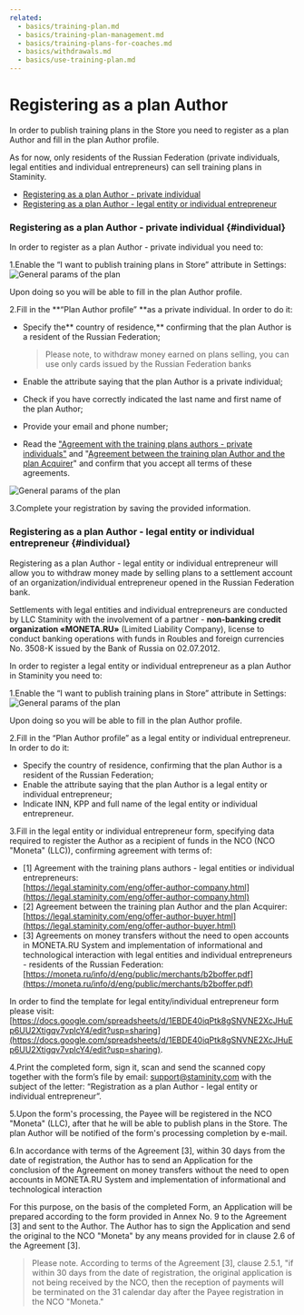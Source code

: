 ```yaml
---
related:
  - basics/training-plan.md
  - basics/training-plan-management.md
  - basics/training-plans-for-coaches.md
  - basics/withdrawals.md
  - basics/use-training-plan.md
---
```


# Registering as a plan Author

In order to publish training plans in the Store you need to register as a plan Author and fill in the plan Author profile.

As for now, only residents of the Russian Federation \(private individuals, legal entities and individual entrepreneurs\) can sell training plans in Staminity.

* [Registering as a plan Author - private individual](#individual)
* [Registering as a plan Author - legal entity or individual entrepreneur](#company)

### Registering as a plan Author - private individual {#individual}

In order to register as a plan Author - private individual you need to:

1.Enable the “I want to publish training plans in Store” attribute in Settings:  
![General params of the plan](https://264710.selcdn.ru/assets/images/_new/settings/agent-author-isactive.png)

Upon doing so you will be able to fill in the plan Author profile.

2.Fill in the **“Plan Author profile” **as a private individual. In order to do it:

* Specify the** country of residence,** confirming that the plan Author is a resident of the Russian Federation;

  > Please note, to withdraw money earned on plans selling, you can use only cards issued by the Russian Federation banks

* Enable the attribute saying that the plan Author is a private individual;

* Check if you have correctly indicated the last name and first name of the plan Author;

* Provide your email and phone number;

* Read the ["Agreement with the training plans authors - private individuals"](https://legal.staminity.com/en/offer-author-individual.html) and "[Agreement between the training plan Author and the plan Acquirer](https://legal.staminity.com/en/offer-author-buyer.html)" and confirm that you accept all terms of these agreements.

![General params of the plan](https://264710.selcdn.ru/assets/images/_new/settings/agent-author-individual.png)

3.Complete your registration by saving the provided information.

### Registering as a plan Author - legal entity or individual entrepreneur {#individual}

Registering as a plan Author - legal entity or individual entrepreneur will allow you to withdraw money made by selling plans to a settlement account of an organization/individual entrepreneur opened in the Russian Federation bank.

Settlements with legal entities and individual entrepreneurs are conducted by LLC Staminity with the involvement of a partner - **non-banking credit organization «MONETA.RU»** \(Limited Liability Company\), license to conduct banking operations with funds in Roubles and foreign currencies No. 3508-K issued by the Bank of Russia on 02.07.2012.

In order to register a legal entity or individual entrepreneur as a plan Author in Staminity you need to:

1.Enable the “I want to publish training plans in Store” attribute in Settings:  
![General params of the plan](https://264710.selcdn.ru/assets/images/_new/settings/agent-author-isactive.png)

Upon doing so you will be able to fill in the plan Author profile.

2.Fill in the “Plan Author profile” as a legal entity or individual entrepreneur. In order to do it:

* Specify the country of residence, confirming that the plan Author is a resident of the Russian Federation;
* Enable the attribute saying that the plan Author is a legal entity or individual entrepreneur;
* Indicate INN, KPP and full name of the legal entity or individual entrepreneur. 

3.Fill in the legal entity or individual entrepreneur form, specifying data required to register the Author as a recipient of funds in the NCO \(NCO "Moneta" \(LLC\)\), confirming agreement with terms of:

* \[1\] Agreement with the training plans authors - legal entities or individual entrepreneurs:  
  [https://legal.staminity.com/eng/offer-author-company.html](https://legal.staminity.com/eng/offer-author-company.html)
* \[2\] Agreement between the training plan Author and the plan Acquirer: [https://legal.staminity.com/eng/offer-author-buyer.html](https://legal.staminity.com/eng/offer-author-buyer.html)
* \[3\] Agreements on money transfers without the need to open accounts in MONETA.RU System and implementation of informational and technological interaction with legal entities and individual entrepreneurs - residents of the Russian Federation: [https://moneta.ru/info/d/eng/public/merchants/b2boffer.pdf](https://moneta.ru/info/d/eng/public/merchants/b2boffer.pdf)

In order to find the template for legal entity/individual entrepreneur form please visit:  [https://docs.google.com/spreadsheets/d/1EBDE40iqPtk8gSNVNE2XcJHuEp6UU2Xtigqv7vplcY4/edit?usp=sharing](https://docs.google.com/spreadsheets/d/1EBDE40iqPtk8gSNVNE2XcJHuEp6UU2Xtigqv7vplcY4/edit?usp=sharing).

4.Print the completed form, sign it, scan and send the scanned copy together with the form’s file by email: [support@staminity.com](mailto:support@staminity.com) with the subject of the letter: “Registration as a plan Author - legal entity or individual entrepreneur”.

5.Upon the form's processing, the Payee will be registered in the NCO "Moneta" \(LLC\), after that he will be able to publish plans in the Store. The plan Author will be notified of the form's processing completion by e-mail.

6.In accordance with terms of the Agreement \[3\], within 30 days from the date of registration, the Author has to send an Application for the conclusion of the Agreement on money transfers without the need to open accounts in MONETA.RU System and implementation of informational and technological interaction

For this purpose, on the basis of the completed Form, an Application will be prepared according to the form provided in Annex No. 9 to the Agreement \[3\] and sent to the Author. The Author has to sign the Application and send the original to the NCO "Moneta" by any means provided for in clause 2.6 of the Agreement \[3\].

> Please note. According to terms of the Agreement \[3\], clause 2.5.1, "if within 30 days from the date of registration, the original application is not being received by the NCO, then the reception of payments will be terminated on the 31 calendar day after the Payee registration in the NCO "Moneta."



